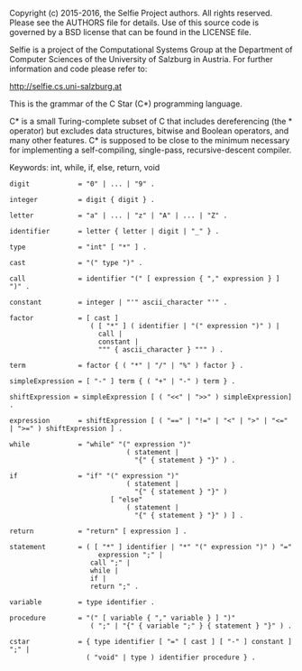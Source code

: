Copyright (c) 2015-2016, the Selfie Project authors. All rights reserved. Please see the AUTHORS file for details. Use of this source code is governed by a BSD license that can be found in the LICENSE file.

Selfie is a project of the Computational Systems Group at the Department of Computer Sciences of the University of Salzburg in Austria. For further information and code please refer to:

http://selfie.cs.uni-salzburg.at

This is the grammar of the C Star (C*) programming language.

C* is a small Turing-complete subset of C that includes dereferencing (the * operator) but excludes data structures, bitwise and Boolean operators, and many other features. C* is supposed to be close to the minimum necessary for implementing a self-compiling, single-pass, recursive-descent compiler.

Keywords: int, while, if, else, return, void

```
digit            = "0" | ... | "9" .

integer          = digit { digit } .

letter           = "a" | ... | "z" | "A" | ... | "Z" .

identifier       = letter { letter | digit | "_" } .

type             = "int" [ "*" ] .

cast             = "(" type ")" .

call             = identifier "(" [ expression { "," expression } ] ")" .

constant         = integer | "'" ascii_character "'" .

factor           = [ cast ] 
                    ( [ "*" ] ( identifier | "(" expression ")" ) |
                      call |
                      constant |
                      """ { ascii_character } """ ) .

term             = factor { ( "*" | "/" | "%" ) factor } .

simpleExpression = [ "-" ] term { ( "+" | "-" ) term } .

shiftExpression = simpleExpression [ ( "<<" | ">>" ) simpleExpression] .

expression       = shiftExpression [ ( "==" | "!=" | "<" | ">" | "<=" | ">=" ) shiftExpression ] .

while            = "while" "(" expression ")" 
                             ( statement |
                               "{" { statement } "}" ) .

if               = "if" "(" expression ")" 
                             ( statement | 
                               "{" { statement } "}" ) 
                         [ "else"
                             ( statement |
                               "{" { statement } "}" ) ] .

return           = "return" [ expression ] .

statement        = ( [ "*" ] identifier | "*" "(" expression ")" ) "="
                      expression ";" |
                    call ";" | 
                    while | 
                    if | 
                    return ";" .

variable         = type identifier .

procedure        = "(" [ variable { "," variable } ] ")" 
                    ( ";" | "{" { variable ";" } { statement } "}" ) .

cstar            = { type identifier [ "=" [ cast ] [ "-" ] constant ] ";" |
                   ( "void" | type ) identifier procedure } .
```